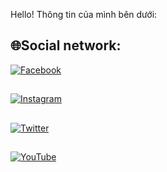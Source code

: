 Hello!
Thông tin của mình bên dưới:

## 🌐Social network: 
[![Facebook](https://img.shields.io/badge/Facebook-%231877F2.svg?logo=Facebook&logoColor=white)](https://facebook.com/https://www.facebook.com/ThaiDuiHaha/)
##
[![Instagram](https://img.shields.io/badge/Instagram-%23E4405F.svg?logo=Instagram&logoColor=white)](https://instagram.com/https://www.instagram.com/tony_huyy/) 
##
[![Twitter](https://img.shields.io/badge/Twitter-%231DA1F2.svg?logo=Twitter&logoColor=white)](https://twitter.com/https://twitter.com/huyquach_tony) 
##
[![YouTube](https://img.shields.io/badge/YouTube-%23FF0000.svg?logo=YouTube&logoColor=white)](https://youtube.com/c/https://www.youtube.com/channel/UCT-PZba5zrBupsRNmLY7TfQ) 
